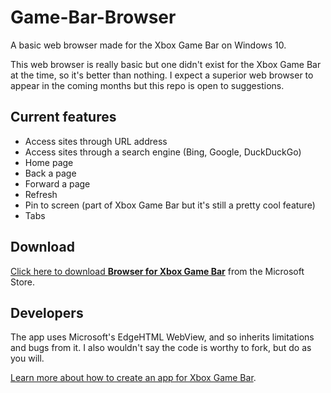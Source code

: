 # Game-Bar-Browser
A basic web browser made for the Xbox Game Bar on Windows 10.

This web browser is really basic but one didn't exist for the Xbox Game Bar at the time, so it's better than nothing. I expect a superior web browser to appear in the coming months but this repo is open to suggestions.

## Current features
- Access sites through URL address
- Access sites through a search engine (Bing, Google, DuckDuckGo)
- Home page
- Back a page
- Forward a page
- Refresh
- Pin to screen (part of Xbox Game Bar but it's still a pretty cool feature)
- Tabs

## Download
[Click here to download **Browser for Xbox Game Bar**](https://www.microsoft.com/en-gb/p/browser-for-xbox-game-bar/9nk1cnb0nccx?irgwc=1&OCID=AID2000142_aff_7593_159229&tduid=%28ir__ywh0qxotpckftjqnxka03fe3c22xnsta9kwxk6l900%29%287593%29%28159229%29%28%29%28UUwpUdUnU77533YYmYb%29&irclickid=_ywh0qxotpckftjqnxka03fe3c22xnsta9kwxk6l900&activetab=pivot:overviewtab) from the Microsoft Store.

## Developers
The app uses Microsoft's EdgeHTML WebView, and so inherits limitations and bugs from it. I also wouldn't say the code is worthy to fork, but do as you will.

[Learn more about how to create an app for Xbox Game Bar](https://docs.microsoft.com/en-us/gaming/game-bar/).
